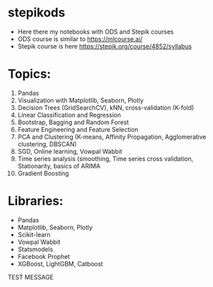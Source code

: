 # stepikods
- Here there my notebooks with ODS and Stepik courses
- ODS course is similar to https://mlcourse.ai/
- Stepik course is here https://stepik.org/course/4852/syllabus

# Topics:

1. Pandas
2. Visualization with Matplotlib, Seaborn, Plotly
3. Decision Trees (GridSearchCV), kNN, cross-validation (K-fold)
4. Linear Classification and Regression
5. Bootstrap, Bagging and Random Forest
6. Feature Engineering and Feature Selection
7. PCA and Clustering (K-means, Affinity Propagation, Agglomerative clustering, DBSCAN)
8. SGD, Online learning, Vowpal Wabbit
9. Time series analysis (smoothing, Time series cross validation, Stationarity, basics of ARIMA
10. Gradient Boosting

# Libraries:

- Pandas
- Matplotlib, Seaborn, Plotly
- Scikit-learn
- Vowpal Wabbit
- Statsmodels
- Facebook Prophet
- XGBoost, LightGBM, Catboost


TEST MESSAGE




